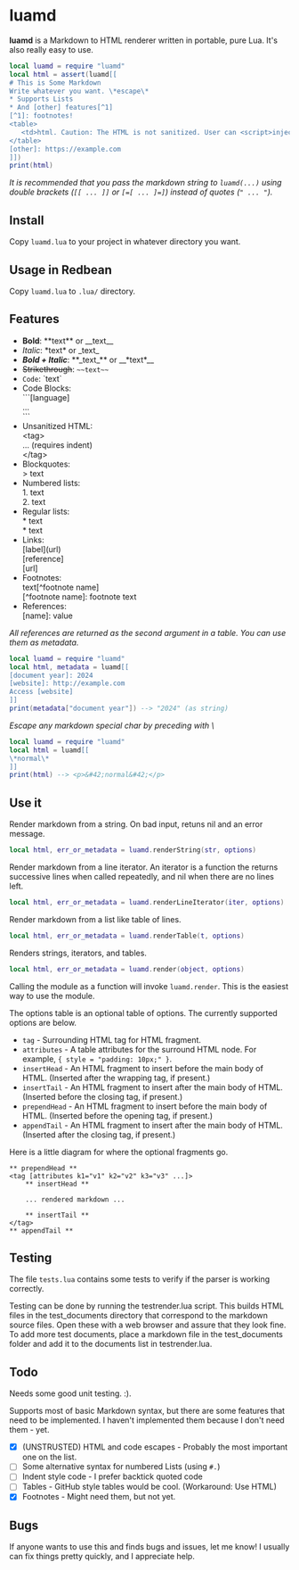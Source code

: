 # luamd
**luamd** is a Markdown to HTML renderer written in portable, pure Lua. It's also really easy to use. 

```lua
local luamd = require "luamd"
local html = assert(luamd[[
# This is Some Markdown
Write whatever you want. \*escape\*
* Supports Lists
* And [other] features[^1]
[^1]: footnotes!
<table>
   <td>html. Caution: The HTML is not sanitized. User can <script>inject attacks</script>! Sanitize it before send to browser</td>
</table>
[other]: https://example.com
]])
print(html)
```

_It is recommended that you pass the markdown string to `luamd(...)` using double brackets (`[[ ... ]]` or `[=[ ... ]=]`) instead of quotes (`" ... "`)._

## Install
Copy `luamd.lua` to your project in whatever directory you want.

## Usage in Redbean
Copy `luamd.lua` to `.lua/` directory.

## Features
* **Bold**: \*\*text\*\* or \_\_text\_\_
* *Italic*: \*text\* or \_text\_
* **_Bold + Italic_**: \*\*\_text\_\*\* or \_\_\*text\*\_\_
* ~~Strikethrough~~: `~~text~~`
* `Code`: \`text\`
* Code Blocks:<br/>
  \`\`\`\[language\]<br/>
  ...<br/>
  \`\`\`
* Unsanitized HTML:<br/>
  \<tag\><br/>
   ... (requires indent)<br/>
  \</tag\>
* Blockquotes:<br/>
  \> text
* Numbered lists:<br/>
  1\. text<br/>
  2\. text
* Regular lists:<br/>
  \* text<br/>
  \* text
* Links:<br/>
  \[label\]\(url\)<br/>
  \[reference\]<br/>
  \[url\]
* Footnotes:<br/>
  text\[^footnote name\]<br/>
  \[^footnote name\]: footnote text<br/>
* References:<br/>
  \[name\]: value

_All references are returned as the second argument in a table. You can use them as metadata._

```lua
local luamd = require "luamd"
local html, metadata = luamd[[
[document year]: 2024
[website]: http://example.com
Access [website]
]]
print(metadata["document year"]) --> "2024" (as string)
```

_Escape any markdown special char by preceding with \\_

```lua
local luamd = require "luamd"
local html = luamd[[
\*normal\*
]]
print(html) --> <p>&#42;normal&#42;</p>
```

## Use it
Render markdown from a string. On bad input, retuns nil and an error message.
```lua
local html, err_or_metadata = luamd.renderString(str, options)
```

Render markdown from a line iterator. An iterator is a function the returns successive lines
when called repeatedly, and nil when there are no lines left.
```lua
local html, err_or_metadata = luamd.renderLineIterator(iter, options)
```

Render markdown from a list like table of lines.
```lua
local html, err_or_metadata = luamd.renderTable(t, options)
```

Renders strings, iterators, and tables.
```lua
local html, err_or_metadata = luamd.render(object, options)
```

Calling the module as a function will invoke `luamd.render`. This is the easiest way to use the module.

The options table is an optional table of options. The currently supported options are below.
* `tag` - Surrounding HTML tag for HTML fragment.
* `attributes` - A table attributes for the surround HTML node. For example, `{ style = "padding: 10px;" }`.
* `insertHead` - An HTML fragment to insert before the main body of HTML. (Inserted after the wrapping tag, if present.)
* `insertTail` - An HTML fragment to insert after the main body of HTML. (Inserted before the closing tag, if present.)
* `prependHead` - An HTML fragment to insert before the main body of HTML. (Inserted before the opening tag, if present.)
* `appendTail` - An HTML fragment to insert after the main body of HTML. (Inserted after the closing tag, if present.)

Here is a little diagram for where the optional fragments go.
```
** prependHead **
<tag [attributes k1="v1" k2="v2" k3="v3" ...]>
    ** insertHead **

    ... rendered markdown ...

    ** insertTail **
</tag>
** appendTail **
```

## Testing

The file `tests.lua` contains some tests to verify if the parser is working correctly.

Testing can be done by running the testrender.lua script. This
builds HTML files in the test_documents directory that correspond to the markdown source files.
Open these with a web browser and assure that they look fine. To add more test documents, place
a markdown file in the test_documents folder and add it to the documents list in testrender.lua.

## Todo

Needs some good unit testing. :).

Supports most of basic Markdown syntax, but there are some features that need to be implemented.
I haven't implemented them because I don't need them - yet.

- [x] (UNSTRUSTED) HTML and code escapes - Probably the most important one on the list.
- [ ] Some alternative syntax for numbered Lists (using `#.`)
- [ ] Indent style code - I prefer backtick quoted code
- [ ] Tables - GitHub style tables would be cool. (Workaround: Use HTML)
- [x] Footnotes - Might need them, but not yet.

## Bugs

If anyone wants to use this and finds bugs and issues, let me know! I usually can fix things pretty quickly, 
and I appreciate help.
